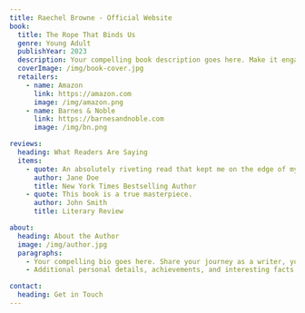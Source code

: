 ```yaml
---
title: Raechel Browne - Official Website
book:
  title: The Rope That Binds Us
  genre: Young Adult
  publishYear: 2023
  description: Your compelling book description goes here. Make it engaging and hook your readers with an intriguing premise.
  coverImage: /img/book-cover.jpg
  retailers:
    - name: Amazon
      link: https://amazon.com
      image: /img/amazon.png
    - name: Barnes & Noble
      link: https://barnesandnoble.com
      image: /img/bn.png

reviews:
  heading: What Readers Are Saying
  items:
    - quote: An absolutely riveting read that kept me on the edge of my seat.
      author: Jane Doe
      title: New York Times Bestselling Author
    - quote: This book is a true masterpiece.
      author: John Smith
      title: Literary Review

about:
  heading: About the Author
  image: /img/author.jpg
  paragraphs:
    - Your compelling bio goes here. Share your journey as a writer, your inspirations, and what drives you to create stories.
    - Additional personal details, achievements, and interesting facts about you can go here.

contact:
  heading: Get in Touch
---
```

